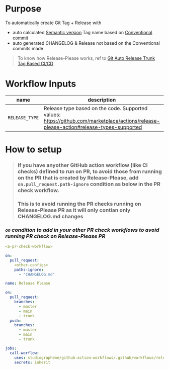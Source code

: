 # Purpose

To automatically create Git Tag + Release with

- auto calculated [Semantic version](https://semver.org/#semantic-versioning-200) Tag name based on [Conventional commit](https://www.conventionalcommits.org/en/v1.0.0/)
- auto generated CHANGELOG & Release not based on the Conventional commits made

> To know how Release-Please works, ref to [Git Auto Release Trunk Tag Based CI/CD](https://studiographene.atlassian.net/wiki/spaces/SGKB/pages/2147615558/Git+Auto+Release+Trunk+Tag+Based+CI+CD)

# Workflow Inputs

| name           | description                                                                                                                            | type   | required | default  |
| -------------- | -------------------------------------------------------------------------------------------------------------------------------------- | ------ | -------- | -------- |
| `RELEASE_TYPE` | Release type based on the code. Supported values: https://github.com/marketplace/actions/release-please-action#release-types-supported | string | no       | `simple` |

# How to setup

> ### If you have anyother GitHub action workflow (like CI checks) defined to run on PR, to avoid those from running on the PR that is created by Release-Please, add `on.pull_request.path-ignore` condition as below in the PR check workflow.
>
> ### This is to avoid running the PR checks running on Release-Please PR as it will only contian only CHANGELOG.md changes

### _`on` condition to add in your other PR check workflows to avoid running PR check on Release-Please PR_

```yaml
<a-pr-check-workflow>

on:
  pull_request:
    <other-configs>
    paths-ignore:
      - "CHANGELOG.md"
```

```yaml
name: Release Please

on:
  pull_request:
    branches:
      - master
      - main
      - trunk
  push:
    branches:
      - master
      - main
      - trunk

jobs:
  call-worflow:
    uses: studiographene/github-action-workflows/.github/workflows/release-please.yml@master # if you want alternatively pin to tag version version
    secrets: inherit
```
